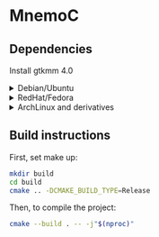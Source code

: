 # MnemoC

## Dependencies

Install gtkmm 4.0

<details>
    <summary>Debian/Ubuntu</summary>

    Using Aptitude

    ```bash
    # apt install libgtkmm-4.0-dev
    ```
</details>

<details>
    <summary>RedHat/Fedora</summary>

    Using DNF

    ```bash
    # dnf install gtkmm4.0-devel
    ```
</details>

<details>
    <summary>ArchLinux and derivatives</summary>

    Using Pacman

    ```bash
    # pacman -S gtkmm-4.0
    ```
</details>

## Build instructions

First, set make up:
```sh
mkdir build
cd build
cmake .. -DCMAKE_BUILD_TYPE=Release
```

Then, to compile the project:
```sh
cmake --build . -- -j"$(nproc)"
```

